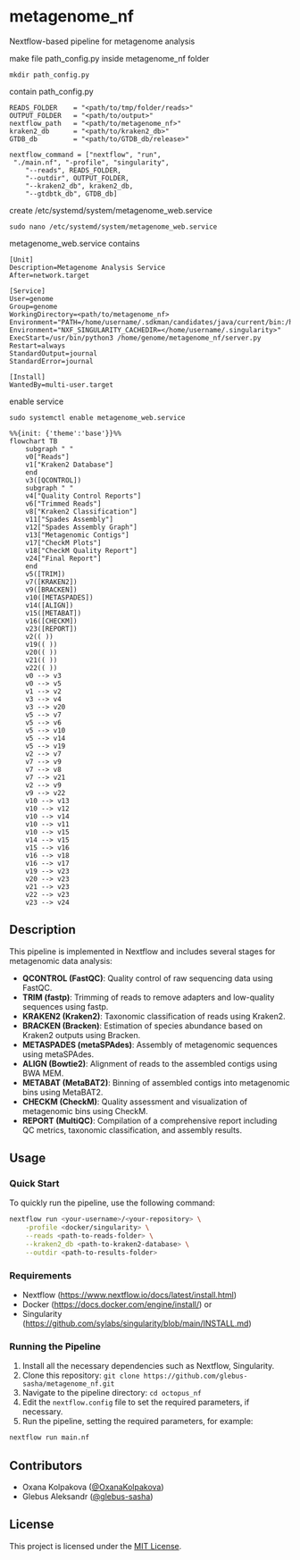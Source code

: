 # metagenome_nf
Nextflow-based pipeline for metagenome analysis

make file path_config.py inside metagenome_nf folder
```
mkdir path_config.py
```

contain path_config.py
```
READS_FOLDER    = "<path/to/tmp/folder/reads>"
OUTPUT_FOLDER   = "<path/to/output>"
nextflow_path   = "<path/to/metagenome_nf>"
kraken2_db      = "<path/to/kraken2_db>"
GTDB_db         = "<path/to/GTDB_db/release>"

nextflow_command = ["nextflow", "run",
 "./main.nf", "-profile", "singularity",
    "--reads", READS_FOLDER,
    "--outdir", OUTPUT_FOLDER,
    "--kraken2_db", kraken2_db,
    "--gtdbtk_db", GTDB_db]
```

create /etc/systemd/system/metagenome_web.service
```
sudo nano /etc/systemd/system/metagenome_web.service
```
metagenome_web.service contains
```
[Unit]
Description=Metagenome Analysis Service
After=network.target

[Service]
User=genome
Group=genome
WorkingDirectory=<path/to/metagenome_nf>
Environment="PATH=/home/username/.sdkman/candidates/java/current/bin:/home/username/.local/bin:/usr/local/bin:/usr/local/sbin:/usr/sbin:/usr/bin:/sbin:/bin:/home/username/.local/bin/flask:/usr/local/bin/nextflow:/media/username/DATA/.reads_tmp:/media/username/DATA/output:/home/username/metagenome_nf"
Environment="NXF_SINGULARITY_CACHEDIR=</home/username/.singularity>"
ExecStart=/usr/bin/python3 /home/genome/metagenome_nf/server.py
Restart=always
StandardOutput=journal
StandardError=journal

[Install]
WantedBy=multi-user.target
```
enable service
```
sudo systemctl enable metagenome_web.service
```



```mermaid
%%{init: {'theme':'base'}}%%
flowchart TB
    subgraph " "
    v0["Reads"]
    v1["Kraken2 Database"]
    end
    v3([QCONTROL])
    subgraph " "
    v4["Quality Control Reports"]
    v6["Trimmed Reads"]
    v8["Kraken2 Classification"]
    v11["Spades Assembly"]
    v12["Spades Assembly Graph"]
    v13["Metagenomic Contigs"]
    v17["CheckM Plots"]
    v18["CheckM Quality Report"]
    v24["Final Report"]
    end
    v5([TRIM])
    v7([KRAKEN2])
    v9([BRACKEN])
    v10([METASPADES])
    v14([ALIGN])
    v15([METABAT])
    v16([CHECKM])
    v23([REPORT])
    v2(( ))
    v19(( ))
    v20(( ))
    v21(( ))
    v22(( ))
    v0 --> v3
    v0 --> v5
    v1 --> v2
    v3 --> v4
    v3 --> v20
    v5 --> v7
    v5 --> v6
    v5 --> v10
    v5 --> v14
    v5 --> v19
    v2 --> v7
    v7 --> v9
    v7 --> v8
    v7 --> v21
    v2 --> v9
    v9 --> v22
    v10 --> v13
    v10 --> v12
    v10 --> v14
    v10 --> v11
    v10 --> v15
    v14 --> v15
    v15 --> v16
    v16 --> v18
    v16 --> v17
    v19 --> v23
    v20 --> v23
    v21 --> v23
    v22 --> v23
    v23 --> v24
```
## Description

This pipeline is implemented in Nextflow and includes several stages for metagenomic data analysis:

- **QCONTROL (FastQC)**: Quality control of raw sequencing data using FastQC.
- **TRIM (fastp)**: Trimming of reads to remove adapters and low-quality sequences using fastp.
- **KRAKEN2 (Kraken2)**: Taxonomic classification of reads using Kraken2.
- **BRACKEN (Bracken)**: Estimation of species abundance based on Kraken2 outputs using Bracken.
- **METASPADES (metaSPAdes)**: Assembly of metagenomic sequences using metaSPAdes.
- **ALIGN (Bowtie2)**: Alignment of reads to the assembled contigs using BWA MEM.
- **METABAT (MetaBAT2)**: Binning of assembled contigs into metagenomic bins using MetaBAT2.
- **CHECKM (CheckM)**: Quality assessment and visualization of metagenomic bins using CheckM.
- **REPORT (MultiQC)**: Compilation of a comprehensive report including QC metrics, taxonomic classification, and assembly results.

## Usage

### Quick Start

To quickly run the pipeline, use the following command:

```bash
nextflow run <your-username>/<your-repository> \
    -profile <docker/singularity> \
    --reads <path-to-reads-folder> \
    --kraken2_db <path-to-kraken2-database> \
    --outdir <path-to-results-folder>
```

### Requirements

- Nextflow (https://www.nextflow.io/docs/latest/install.html)
- Docker (https://docs.docker.com/engine/install/) or
- Singularity (https://github.com/sylabs/singularity/blob/main/INSTALL.md)

### Running the Pipeline

1. Install all the necessary dependencies such as Nextflow, Singularity.
3. Clone this repository: `git clone https://github.com/glebus-sasha/metagenome_nf.git`
4. Navigate to the pipeline directory: `cd octopus_nf`
5. Edit the `nextflow.config` file to set the required parameters, if necessary.
6. Run the pipeline, setting the required parameters, for example:

```bash
nextflow run main.nf
```
## Contributors

- Oxana Kolpakova ([@OxanaKolpakova](https://github.com/OxanaKolpakova))
- Glebus Aleksandr ([@glebus-sasha](https://github.com/glebus-sasha/))

## License

This project is licensed under the [MIT License](LICENSE).
